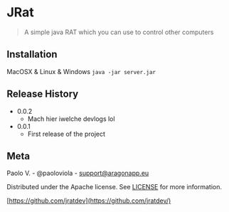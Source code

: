 # JRat
> A simple java RAT which you can use to control other computers

## Installation

MacOSX & Linux & Windows
`
java -jar server.jar
`

## Release History

* 0.0.2
    * Mach hier iwelche devlogs lol
* 0.0.1
    * First release of the project

## Meta 

Paolo V. - @paoloviola - support@aragonapp.eu

Distributed under the Apache license. See [LICENSE](https://www.apache.org/licenses/LICENSE-2.0) for more information.

[https://github.com/jratdev](https://github.com/jratdev/)
